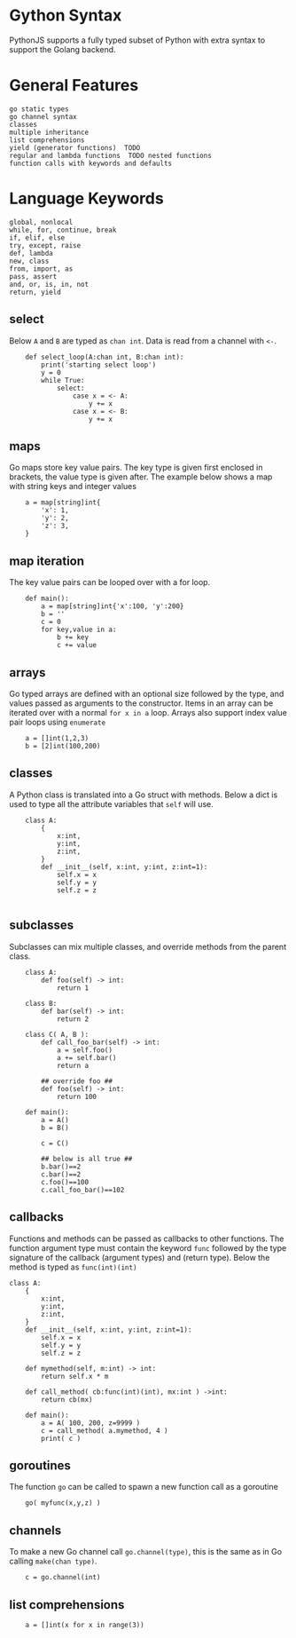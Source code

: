 Gython Syntax
===============

PythonJS supports a fully typed subset of Python with extra syntax to support the Golang backend.


General Features
================
	
	go static types
	go channel syntax
	classes
	multiple inheritance
	list comprehensions
	yield (generator functions)  TODO
	regular and lambda functions  TODO nested functions
	function calls with keywords and defaults

Language Keywords
=================

	global, nonlocal
	while, for, continue, break
	if, elif, else
	try, except, raise
	def, lambda
	new, class
	from, import, as
	pass, assert
	and, or, is, in, not
	return, yield



select
-------
Below `A` and `B` are typed as `chan int`.  Data is read from a channel with `<-`.
```
	def select_loop(A:chan int, B:chan int):
		print('starting select loop')
		y = 0
		while True:
			select:
				case x = <- A:
					y += x
				case x = <- B:
					y += x

```

maps
-------
Go maps store key value pairs.  The key type is given first enclosed in brackets, the value type is given after.
The example below shows a map with string keys and integer values

```
	a = map[string]int{
		'x': 1,
		'y': 2,
		'z': 3,
	}
```

map iteration
-------------
The key value pairs can be looped over with a for loop.
```
	def main():
		a = map[string]int{'x':100, 'y':200}
		b = ''
		c = 0
		for key,value in a:
			b += key
			c += value
```

arrays
------
Go typed arrays are defined with an optional size followed by the type, and values passed as arguments to the constructor.
Items in an array can be iterated over with a normal `for x in a` loop.  Arrays also support index value pair loops using `enumerate`

```
	a = []int(1,2,3)
	b = [2]int(100,200)

```

classes
-------
A Python class is translated into a Go struct with methods.  Below a dict is used to type all the attribute variables that `self` will use.
```
	class A:
		{
			x:int,
			y:int,
			z:int,
		}
		def __init__(self, x:int, y:int, z:int=1):
			self.x = x
			self.y = y
			self.z = z


```

subclasses
----------
Subclasses can mix multiple classes, and override methods from the parent class.

```
	class A:
		def foo(self) -> int:
			return 1

	class B:
		def bar(self) -> int:
			return 2

	class C( A, B ):
		def call_foo_bar(self) -> int:
			a = self.foo()
			a += self.bar()
			return a

		## override foo ##
		def foo(self) -> int:
			return 100

	def main():
		a = A()
		b = B()

		c = C()

		## below is all true ##
		b.bar()==2
		c.bar()==2
		c.foo()==100
		c.call_foo_bar()==102

``` 

callbacks
---------
Functions and methods can be passed as callbacks to other functions.  The function argument type must contain the keyword `func` followed by the type signature of the callback (argument types) and (return type).  Below the method is typed as `func(int)(int)`

```
class A:
	{
		x:int,
		y:int,
		z:int,
	}
	def __init__(self, x:int, y:int, z:int=1):
		self.x = x
		self.y = y
		self.z = z

	def mymethod(self, m:int) -> int:
		return self.x * m

	def call_method( cb:func(int)(int), mx:int ) ->int:
		return cb(mx)

	def main():
		a = A( 100, 200, z=9999 )
		c = call_method( a.mymethod, 4 )
		print( c )

```

goroutines
----------
The function `go` can be called to spawn a new function call as a goroutine
```
	go( myfunc(x,y,z) )

```

channels
--------
To make a new Go channel call `go.channel(type)`, this is the same as in Go calling `make(chan type)`.
```
	c = go.channel(int)
```

list comprehensions
-------------------

```
	a = []int(x for x in range(3))
```


